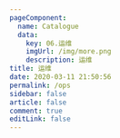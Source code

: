 ```yaml
---
pageComponent: 
  name: Catalogue
  data: 
    key: 06.运维
    imgUrl: /img/more.png
    description: 运维
title: 运维
date: 2020-03-11 21:50:56
permalink: /ops
sidebar: false
article: false
comment: true
editLink: false
---
```

